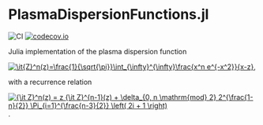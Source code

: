 # PlasmaDispersionFunctions.jl

![CI](https://github.com/jwscook/PlasmaDispersionFunctions.jl/workflows/CI/badge.svg)
[![codecov.io](http://codecov.io/github/jwscook/PlasmaDispersionFunctions.jl/coverage.svg?branch=master)](http://codecov.io/github/jwscook/PlasmaDispersionFunctions.jl?branch=master)

Julia implementation of the plasma dispersion function

<a href="https://www.codecogs.com/eqnedit.php?latex=\it{Z}^n(z)=\frac{1}{\sqrt{\pi}}\int_{\infty}^{\infty}\frac{x^n&space;e^{-x^2}}{x-z}" target="_blank"><img src="https://latex.codecogs.com/gif.latex?\it{Z}^n(z)=\frac{1}{\sqrt{\pi}}\int_{\infty}^{\infty}\frac{x^n&space;e^{-x^2}}{x-z}" title="\it{Z}^n(z)=\frac{1}{\sqrt{\pi}}\int_{\infty}^{\infty}\frac{x^n e^{-x^2}}{x-z}" /></a>,

with a recurrence relation

<a href="https://www.codecogs.com/eqnedit.php?latex={\it&space;Z}^n(x)&space;=&space;x&space;{\it&space;Z}^{n-1}(x)&space;&plus;&space;\delta_{n,&space;n&space;\mathrm{mod}&space;2}&space;2^{\frac{1-n}{2}}&space;\Pi_{i=1}^{\frac{n-3}{2}}&space;\left(&space;2i&space;&plus;&space;1&space;\right)" target="_blank"><img src="https://latex.codecogs.com/gif.latex?{\it&space;Z}^n(x)&space;=&space;x&space;{\it&space;Z}^{n-1}(x)&space;&plus;&space;\delta_{n,&space;n&space;\mathrm{mod}&space;2}&space;2^{\frac{1-n}{2}}&space;\Pi_{i=1}^{\frac{n-3}{2}}&space;\left(&space;2i&space;&plus;&space;1&space;\right)" title="{\it Z}^n(z) = z {\it Z}^{n-1}(z) + \delta_{0, n \mathrm{mod} 2} 2^{\frac{1-n}{2}} \Pi_{i=1}^{\frac{n-3}{2}} \left( 2i + 1 \right)" /></a>.
